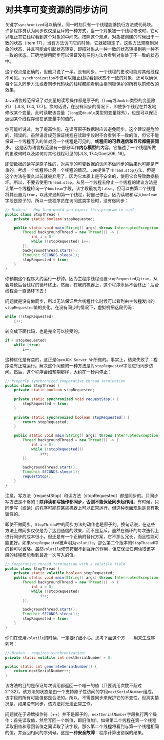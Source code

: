 # 对共享可变资源的同步访问

关键字`synchronized`可以确保，同一时刻只有一个线程能够执行方法或代码块。许多程序员认为同步仅仅是互斥的一种方式，当一个对象被一个线程修改时，它可以阻止其它线程看到这个对象的中间态。按照这个观点，对象被创建的时候出于一致的状态（Item 17），当有方法访问它的时候，它就被锁定了。这些方法观察到对象的状态，并且可能会引起状态转变，即把对象从一种一致的状态转换到另一种不一致的状态。正确地使用同步可以保证没有任何方法会看到对象处于不一致的状态中。

这个观点是正确的，但他只说了一半。没有同步，一个线程的更改可能对其他线程不可见。`synchronization`不仅可以阻止线程看到状态不一致的对象，还可以确保每个进入同步方法或者同步代码块的线程都能看到由相同锁保护的所有以前修改的效果。

`Java`语言规范保证了对变量的读写操作都是原子的（`long`或`double`类型的变量除外） [JLS, 17.4, 17.7]。换句话说，在没有同步的情况下，即使多个线程在并发地修改某个变量，此时读取该变量（`long`或`double`类型的变量除外），也是可以保证返回某个线程存储在该变量中的值的。

你可能听说过，为了提高性能，在读写原子数据时应该避免同步。这个建议是危险的、错误的。虽然语言规范保证线程在读取字段时不会看到不一致的值，但它不能保证一个线程写入的值对另一个线程是可见的。**线程间的可靠通信和互斥都需要同步**。 这是因为语言规范里有一部分叫作**内存模型**的内容，它描述了一个线程所做的更改何时以及如何对其他线程可见的[JLS, 17.4;Goetz06, 16]。

即使数据的读写是原子性的，对共享的可变数据的访问不做同步的后果也可能是严重的。考虑一个线程停止另一个线程的情况。`JDK`提供了`Thread.stop`方法，但是这个方法在很久以前就被弃用了，因为它本质上是不安全的，使用它会导致数据损坏。所以，不要去使用`Thread.stop`。从另一个线程去停止一个线程的建议方法是让第一个线程轮询一个`boolean`字段，该字段最初为`false`。但可以由第二个线程将其设置为`true`，以此来通知第一个线程，将自己停止。因为读取和写入`boolean`字段是原子的，所以一些程序员在访问这类字段时，没有做同步：

```java
// Broken! - How long would you expect this program to run?
public class StopThread {
    private static boolean stopRequested;

    public static void main(String[] args) throws InterruptedException {
        Thread backgroundThread = new Thread(() -> {
            int i = 0;
            while (!stopRequested) i++;
        });
        backgroundThread.start();
        TimeUnit.SECONDS.sleep(1);
        stopRequested = true;
    }
}
```

你预期这个程序大约运行一秒钟。因为主程序线程设置`stopRequested`为`true`，从会导致后台线程的循环终止。然而，在我的机器上，这个程序永远不会终止：后台线程会一直循环下去！

问题就是没有做同步，所以无法保证后台线程什么时候可以看到由主线程发出的`stopRequested`值的变化。在没有同步的情况下，虚拟机把这段代码：

```java
while (!stopRequested)
    i++;
```

转变成下面代码，也是完全可以接受的。

```java
if (!stopRequested)
    while (true)
        i++;
```

这种优化是有益的，这正是`OpenJDK Server VM`所做的。事实上，结果失败了：程序没有正常运行。解决这个问题的一种方法是对`stopRequested`字段进行同步访问。然后，这个程序会如预期那样，大约在一秒内停止：

```java
// Properly synchronized cooperative thread termination
public class StopThread {
    private static boolean stopRequested;
    
    private static synchronized void requestStop() {
        stopRequested = true;
    }
    
    private static synchronized boolean stopRequested() {
        return stopRequested;
    }
    
    public static void main(String[] args) throws InterruptedException {
        Thread backgroundThread = new Thread(() -> {
            int i = 0;
            while (!stopRequested()) 
                i++;
        });
        
        backgroundThread.start();
        TimeUnit.SECONDS.sleep(1);
        requestStop();
    }
}
```

注意，写方法（requestStop）和读方法（stopRequested）都是同步的。只同步写方法是不够的！**除非读和写操作都同步，否则不能保证同步起作用**。有时候，只同步写（或读）的程序可能在某些机器上可以正常运行，但这种表面现象是具有欺骗性的。

即使不做同步，`StopThread`中的同步方法的动作也是原子的。换句话说，在这些方法上做同步仅仅是为了达到通信的效果，而不是互斥。虽然在循环的每次迭代上进行同步的成本很小，但还是有一个正确的替代方案，它不那么冗长，而且性能可能更好。如果`stopRequested`被声明为`volatile`，那么第二个版本的`StopThread`中的锁可以省略。虽然`volatile`修饰符起不到互斥的作用，但它保证任何读取该字段的线程都能看到最近一次写入的值。

```java
// Cooperative thread termination with a volatile field
public class StopThread {
    private static volatile boolean stopRequested;
    public static void main(String[] args) throws InterruptedException {
        Thread backgroundThread = new Thread(() -> {
            int i = 0;
            while (!stopRequested)
                i++;
        });
    
        backgroundThread.start();
        TimeUnit.SECONDS.sleep(1);
        stopRequested = true;
    }
}
```

你们在使用`volatile`的时候，一定要仔细小心。思考下面这个方——用来生成序列号：

```java
// Broken - requires synchronization!
private static volatile int nextSerialNumber = 0;

public static int generateSerialNumber() {
    return nextSerialNumber++;
}
```

该方法的目的是保证每次调用都返回一个唯一的值（只要调用次数不超过2⌃32）。该方法的状态是由一个支持原子性访问的字段`nextSerialNumber`组成，该字段的所有可能值都是合法的。所以，不需要同步来保护它的不变性。但真实情况是，如果没有同步，该方法将无法正常工作。

问题就在于递增操作符（++）并不是原子的。`nextSerialNumber`字段执行两个操作：首先读取值，然后写回一个新值，即旧值加1。如果第二个线程在第一个线程读取旧值和写回新值之间读取了该字段，那么第二个线程将看到与第一个线程相同的值，并返回相同的序列号。这是一种**安全故障**：程序计算出错误的结果。